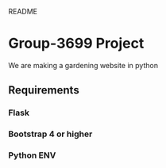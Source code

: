 README
# Group-3699 Project
We are making a gardening website in python
## Requirements
### Flask
### Bootstrap 4 or higher
### Python ENV 
